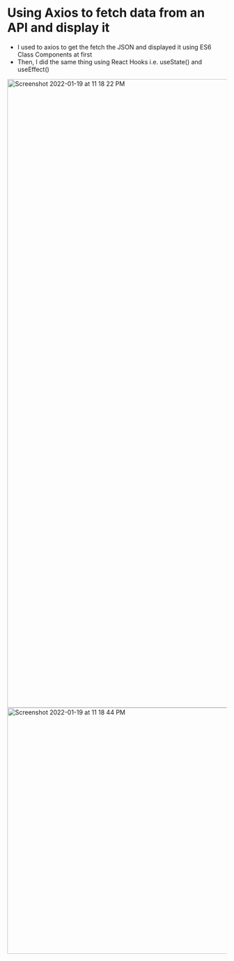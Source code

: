 # Using Axios to fetch data from an API and display it

- I used to axios to get the fetch the JSON and displayed it using ES6 Class Components at first 
- Then, I did the same thing using React Hooks i.e. useState() and useEffect()

<img width="1440" alt="Screenshot 2022-01-19 at 11 18 22 PM" src="https://user-images.githubusercontent.com/77115883/150186143-b17b1d55-7113-4c46-8434-d650b086d3d6.png">

<img width="564" alt="Screenshot 2022-01-19 at 11 18 44 PM" src="https://user-images.githubusercontent.com/77115883/150186150-06209453-3f45-4d6e-91c1-70bea264c2f7.png">

